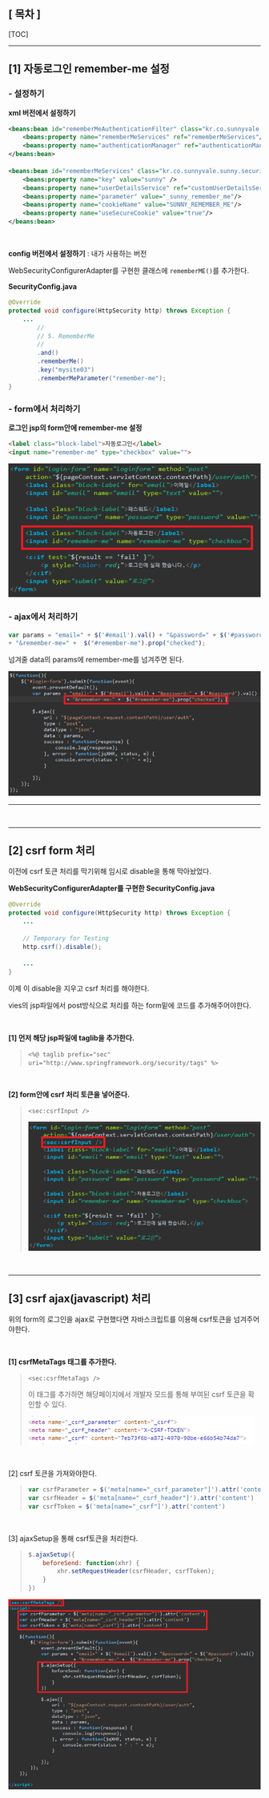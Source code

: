 ## [ 목차 ] 

[TOC]

---

## [1] 자동로그인 remember-me 설정

### - 설정하기

**xml 버전에서 설정하기**

```xml
<beans:bean id="rememberMeAuthenticationFilter" class="kr.co.sunnyvale.sunny.security.SunnyRememberMeAuthenticationFilter"> 
    <beans:property name="rememberMeServices" ref="rememberMeServices"/>
    <beans:property name="authenticationManager" ref="authenticationManager"/>
</beans:bean>

<beans:bean id="rememberMeServices" class="kr.co.sunnyvale.sunny.security.SunnyTokenBasedRememberMeServices">
    <beans:property name="key" value="sunny" />
    <beans:property name="userDetailsService" ref="customUserDetailsService"/>
    <beans:property name="parameter" value="_sunny_remember_me"/>
    <beans:property name="cookieName" value="SUNNY_REMEMBER_ME"/>
    <beans:property name="useSecureCookie" value="true"/>
</beans:bean>
```

<br>

**config 버전에서 설정하기** : 내가 사용하는 버전

WebSecurityConfigurerAdapter를 구현한 클래스에 `rememberME()`를 추가한다.

**SecurityConfig.java**

```java
@Override 
protected void configure(HttpSecurity http) throws Exception {
    ...
        //
        // 5. RememberMe
        //
        .and()
        .rememberMe()
        .key("mysite03") 
        .rememberMeParameter("remember-me");
}
```

### - form에서 처리하기

**로그인 jsp의 form안에 remember-me 설정**

```html
<label class="block-label">자동로그인</label>
<input name="remember-me" type="checkbox" value="">
```

![1563439199922](assets/1563439199922.png)

### - ajax에서 처리하기

```js
var params = "email=" + $('#email').val() + "&password=" + $('#password').val()
+ "&remember-me=" +  $("#remember-me").prop("checked"); 
```

넘겨줄 data의 params에 remember-me를 넘겨주면 된다.

![1563439298201](assets/1563439298201.png)

------



<br>



---

## [2] csrf form 처리

이전에 csrf 토큰 처리를 막기위해 임시로 disable을 통해 막아놨었다.

**WebSecurityConfigurerAdapter를 구현한 SecurityConfig.java**

```java
@Override 
protected void configure(HttpSecurity http) throws Exception {
    ...
    
    // Temporary for Testing
    http.csrf().disable();
    
    ...
}
```

이제 이 disable을 지우고 csrf 처리를 해야한다.

vies의 jsp파일에서 post방식으로 처리를 하는 form밑에 코드를 추가해주어야한다.

<br>

**[1] 먼저 해당 jsp파일에 taglib을 추가한다.**

> `<%@ taglib prefix="sec" uri="http://www.springframework.org/security/tags" %>`

<br>

**[2] form안에 csrf 처리 토큰을 넣어준다.**

> `<sec:csrfInput />  `
>
> ![1563438247670](assets/1563438247670.png)

<br>



---

## [3] csrf ajax(javascript) 처리

위의 form의 로그인을  ajax로 구현했다면 자바스크립트를 이용해 csrf토큰을 넘겨주어야한다.

<br>

**[1] csrfMetaTags 태그를 추가한다.**

> `<sec:csrfMetaTags />`
>
> 이 태그를 추가하면 해당페이지에서 개발자 모드를 통해 부여된 csrf 토큰을 확인할 수 있다.
>
> ![1563438522964](assets/1563438522964.png)

<br>

[2] csrf 토큰을 가져와야한다.

> ```js
> var csrfParameter = $('meta[name="_csrf_parameter"]').attr('content')
> var csrfHeader = $('meta[name="_csrf_header"]').attr('content')
> var csrfToken = $('meta[name="_csrf"]').attr('content')  
> ```

<br>

[3] ajaxSetup을 통해 csrf토큰을 처리한다.

> ```js
> $.ajaxSetup({ 
>     beforeSend: function(xhr) { 
>         xhr.setRequestHeader(csrfHeader, csrfToken); 
>     }  
> }) 
> ```

![1563438453802](assets/1563438453802.png)









<br>

<br>






